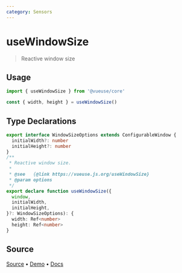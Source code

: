 ```yaml
---
category: Sensors
---
```



# useWindowSize

> Reactive window size

## Usage

```js
import { useWindowSize } from '@vueuse/core'

const { width, height } = useWindowSize()
```


<!--FOOTER_STARTS-->
## Type Declarations

```typescript
export interface WindowSizeOptions extends ConfigurableWindow {
  initialWidth?: number
  initialHeight?: number
}
/**
 * Reactive window size.
 *
 * @see   {@link https://vueuse.js.org/useWindowSize}
 * @param options
 */
export declare function useWindowSize({
  window,
  initialWidth,
  initialHeight,
}?: WindowSizeOptions): {
  width: Ref<number>
  height: Ref<number>
}
```

## Source

[Source](https://github.com/antfu/vueuse/blob/master/packages/core/useWindowSize/index.ts) • [Demo](https://github.com/antfu/vueuse/blob/master/packages/core/useWindowSize/demo.vue) • [Docs](https://github.com/antfu/vueuse/blob/master/packages/core/useWindowSize/index.md)


<!--FOOTER_ENDS-->
